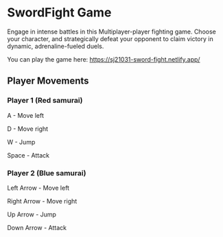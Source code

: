 # SwordFight Game
Engage in intense battles in this Multiplayer-player fighting game. Choose your character, and strategically defeat your opponent to claim victory in dynamic, adrenaline-fueled duels.

You can play the game here: https://sj21031-sword-fight.netlify.app/ 

## Player Movements
### Player 1 (Red samurai)
A - Move left

D - Move right

W - Jump

Space - Attack

### Player 2 (Blue samurai)
Left Arrow - Move left

Right Arrow - Move right

Up Arrow - Jump

Down Arrow - Attack
